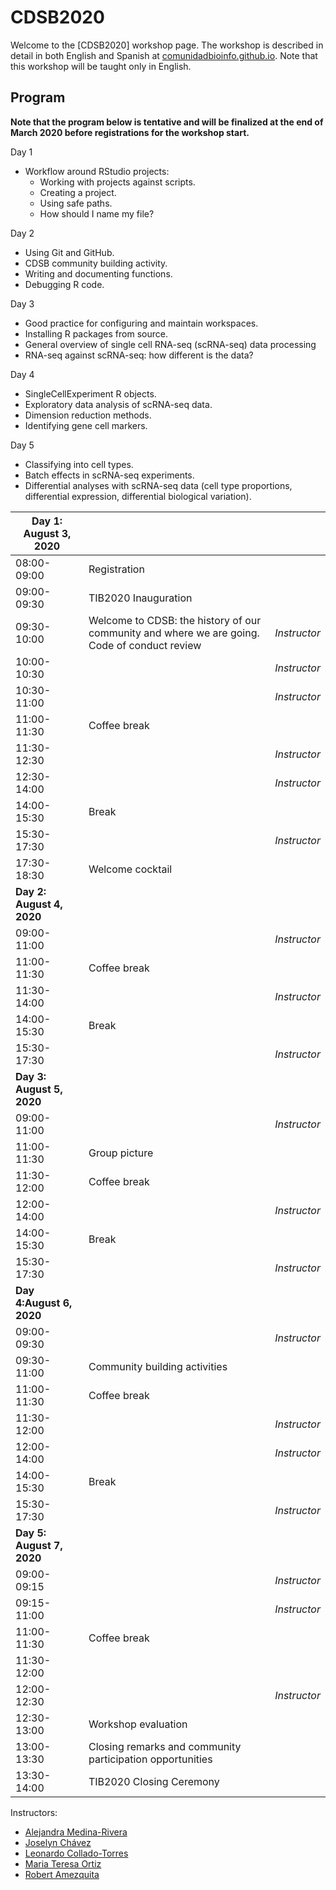 CDSB2020
========


Welcome to the [CDSB2020] workshop page. The workshop is described in detail in both English and Spanish at [comunidadbioinfo.github.io](https://comunidadbioinfo.github.io/post/cdsb2020-building-workflows-with-rstudio-and-scrnaseq-with-bioconductor/). Note that this workshop will be taught only in English.

## Program

**Note that the program below is tentative and will be finalized at the end of March 2020 before registrations for the workshop start.**

Day 1

* Workflow around RStudio projects:
  - Working with projects against scripts.
  - Creating a project.
  - Using safe paths.
  - How should I name my file?

Day 2

* Using Git and GitHub.
* CDSB community building activity.
* Writing and documenting functions.
* Debugging R code.

Day 3

* Good practice for configuring and maintain workspaces.
* Installing R packages from source.
* General overview of single cell RNA-seq (scRNA-seq) data processing
* RNA-seq against scRNA-seq: how different is the data? 

Day 4 

* SingleCellExperiment R objects.
* Exploratory data analysis of scRNA-seq data.
* Dimension reduction methods.
* Identifying gene cell markers.

Day 5

* Classifying into cell types.
* Batch effects in scRNA-seq experiments.
* Differential analyses with scRNA-seq data (cell type proportions, differential expression, differential biological variation).


| **Day 1: August 3, 2020**  |      |      |
| ------------------ | ---------------------------------- | ----------------------------- |
| 08:00-09:00 | Registration | |
| 09:00-09:30 | TIB2020 Inauguration  |  |
| 09:30-10:00 | Welcome to CDSB: the history of our community and where we are going. Code of conduct review |  _Instructor_  |
| 10:00-10:30 |  | _Instructor_ |
| 10:30-11:00 |  | _Instructor_ |
| 11:00-11:30 | Coffee break | |
| 11:30-12:30 |  | _Instructor_ |
| 12:30-14:00 |  | _Instructor_ |
| 14:00-15:30 | Break | |
| 15:30-17:30 |  | _Instructor_ |
| 17:30-18:30 | Welcome cocktail | |
| **Day 2: August 4, 2020** |      |      |
| 09:00-11:00 |  | _Instructor_ |
| 11:00-11:30 | Coffee break | |
| 11:30-14:00 |  | _Instructor_ |
| 14:00-15:30 | Break | |
| 15:30-17:30 |  | _Instructor_ |
| **Day 3: August 5, 2020** |      |      |
| 09:00-11:00 |  | _Instructor_ |
| 11:00-11:30 | Group picture | |
| 11:30-12:00 | Coffee break | |
| 12:00-14:00 |  | _Instructor_ |
| 14:00-15:30 | Break | |
| 15:30-17:30 |  | _Instructor_ |
| **Day 4:August 6, 2020** |      |      |
| 09:00-09:30 |  | _Instructor_ |
| 09:30-11:00 | Community building activities | |
| 11:00-11:30 | Coffee break | |
| 11:30-12:00 |  | _Instructor_ |
| 12:00-14:00 |  | _Instructor_ |
| 14:00-15:30 | Break | |
| 15:30-17:30 |  | _Instructor_ |
| **Day 5: August 7, 2020** |      |      |
| 09:00-09:15 |  | _Instructor_ |
| 09:15-11:00 |  | _Instructor_ |
| 11:00-11:30 | Coffee break | |
| 11:30-12:00 |  | |
| 12:00-12:30 |  | _Instructor_ |
| 12:30-13:00 | Workshop evaluation |  |
| 13:00-13:30 | Closing remarks and community participation opportunities |      |
| 13:30-14:00 | TIB2020 Closing Ceremony | |


Instructors:

* [Alejandra Medina-Rivera](http://comunidadbioinfo.github.io/authors/amedina/)
* [Joselyn Chávez](http://comunidadbioinfo.github.io/authors/josschavezf)
* [Leonardo Collado-Torres](http://comunidadbioinfo.github.io/authors/lcollado/)
* [Maria Teresa Ortiz](http://comunidadbioinfo.github.io/authors/mteresa)
* [Robert Amezquita](https://comunidadbioinfo.github.io/authors/robamezquita/)